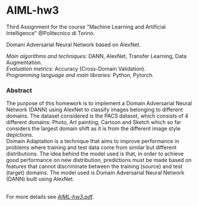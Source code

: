# AIML-hw3

Third Assignment for the course "Machine Learning and Artificial Intelligence" @Politecnico di Torino.

Domani Adversarial Neural Network based on AlexNet.

*Main algorithms and techniques:* DANN, AlexNet, Transfer Learning, Data Augmentation.
<br>
*Evaluation metrics:* Accuracy (Cross-Domain Validation).
<br>
*Programming language and main libraries:* Python, Pytorch.

### Abstract

The purpose of this homework is to implement a Domain Adversarial Neural Network (DANN) using AlexNet to classify images belonging to different domains. The dataset considered is the PACS dataset, which consists of 4 different domains: Photo, Art painting, Cartoon and Sketch which so far considers the largest domain shift as it is from the different image style depictions.
<br>Domain Adaptation is a technique that aims to improve performance in problems where training and test data come from similar but different distributions. The idea behind the model used is that, in order to achieve good performance on new distribution, predictions must be made based on features that cannot discriminate between the training (source) and test (target) domains. The model used is Domain Adversarial Neural Network (DANN) built using AlexNet.

<br>For more details see [*AIML-hw3.pdf*](AIML-hw3.pdf).
